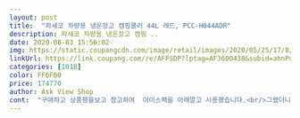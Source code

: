 ```yaml
---
layout: post 
title:  "파세코 차량용 냉온장고 캠핑쿨러 44L 레드, PCC-H044ADR" 
description: 파세코 차량용 냉온장고 캠핑 ..
date: 2020-08-03 15:56:02 
img: https://static.coupangcdn.com/image/retail/images/2020/05/25/17/8/6c182b5d-e801-40f5-846d-ab14005dd284.jpg 
linkUrl: https://link.coupang.com/re/AFFSDP?lptag=AF3600438&subid=ahnPublicAsk&pageKey=1681046365&itemId=2863715927&vendorItemId=70852977690&traceid=V0-113-1a196b238925aeeb 
categories: [1018] 
color: FF6F00 
price: 174770 
author: Ask View Shop 
cont:  "구매하고 상품평을보고 참고하여  아이스팩을 아래깔고 사용했습니다.<br/>그랬더니 2일째에도 아이스팩이 녹지않고 정말 시원하게 맥주며 음료를 마실수있어서 좋았구요 진작에 구매할걸 그랬다는 후회가드네요ㅎ너무 좋아서 지인한테 소개했는데  그새 2천원이 올라서 좀 난감했어요여름휴가도 캠핑가는데 유용히 잘 쓸거같아요감사하고 번창하세요<br/>" 
---
```

